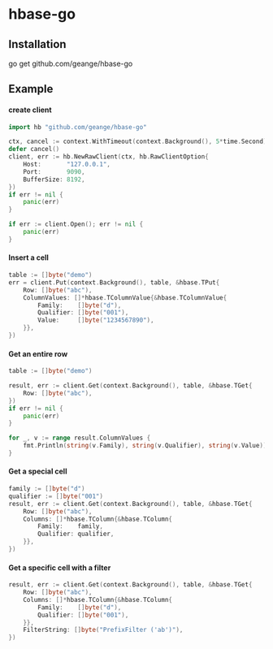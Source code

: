# hbase-go

## Installation

go get github.com/geange/hbase-go

## Example

#### create client

```go
import hb "github.com/geange/hbase-go"

ctx, cancel := context.WithTimeout(context.Background(), 5*time.Second)
defer cancel()
client, err := hb.NewRawClient(ctx, hb.RawClientOption{
    Host:       "127.0.0.1",
    Port:       9090,
    BufferSize: 8192,
})
if err != nil {
    panic(err)
}

if err := client.Open(); err != nil {
    panic(err)
}
```

#### Insert a cell

```go
table := []byte("demo")
err = client.Put(context.Background(), table, &hbase.TPut{
    Row: []byte("abc"),
    ColumnValues: []*hbase.TColumnValue{&hbase.TColumnValue{
        Family:    []byte("d"),
        Qualifier: []byte("001"),
        Value:     []byte("1234567890"),
    }},
})
```

#### Get an entire row

```go
table := []byte("demo")

result, err := client.Get(context.Background(), table, &hbase.TGet{
    Row: []byte("abc"),
})
if err != nil {
    panic(err)
}

for _, v := range result.ColumnValues {
    fmt.Println(string(v.Family), string(v.Qualifier), string(v.Value))
}
```

#### Get a special cell

```go
family := []byte("d")
qualifier := []byte("001")
result, err := client.Get(context.Background(), table, &hbase.TGet{
    Row: []byte("abc"),
    Columns: []*hbase.TColumn{&hbase.TColumn{
        Family:    family,
        Qualifier: qualifier,
    }},
})
```

#### Get a specific cell with a filter

```go
result, err := client.Get(context.Background(), table, &hbase.TGet{
    Row: []byte("abc"),
    Columns: []*hbase.TColumn{&hbase.TColumn{
        Family:    []byte("d"),
        Qualifier: []byte("001"),
    }},
    FilterString: []byte("PrefixFilter ('ab')"),
})
```